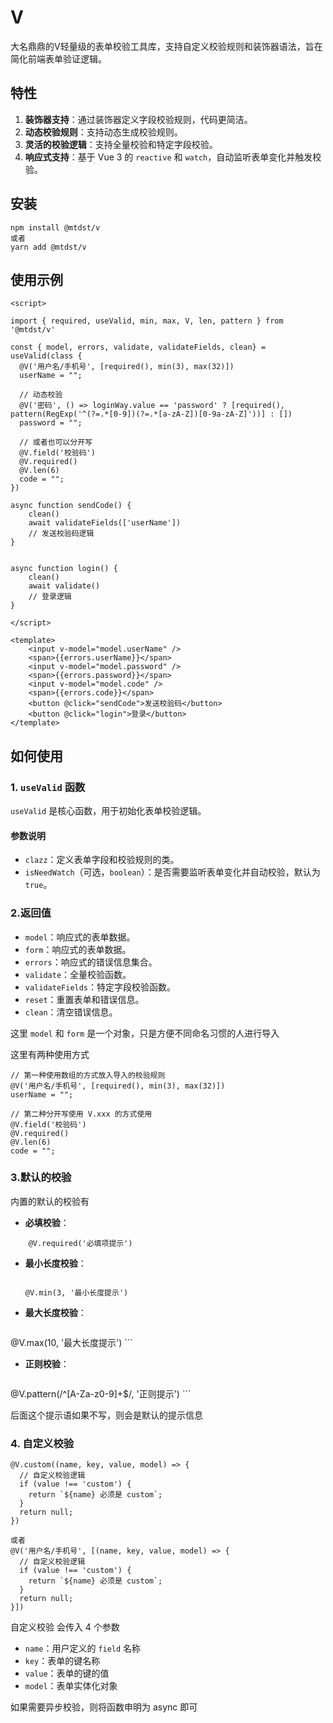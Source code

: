 # V
大名鼎鼎的V轻量级的表单校验工具库，支持自定义校验规则和装饰器语法，旨在简化前端表单验证逻辑。

## 特性

1. **装饰器支持**：通过装饰器定义字段校验规则，代码更简洁。
2. **动态校验规则**：支持动态生成校验规则。
3. **灵活的校验逻辑**：支持全量校验和特定字段校验。
4. **响应式支持**：基于 Vue 3 的 `reactive` 和 `watch`，自动监听表单变化并触发校验。

## 安装

```
npm install @mtdst/v
或者
yarn add @mtdst/v
```

## 使用示例

```
<script>

import { required, useValid, min, max, V, len, pattern } from '@mtdst/v'

const { model, errors, validate, validateFields, clean} = useValid(class {
  @V('用户名/手机号', [required(), min(3), max(32)])
  userName = "";

  // 动态校验
  @V('密码', () => loginWay.value == 'password' ? [required(), pattern(RegExp('^(?=.*[0-9])(?=.*[a-zA-Z])[0-9a-zA-Z]'))] : [])
  password = "";
  
  // 或者也可以分开写
  @V.field('校验码')
  @V.required()
  @V.len(6)
  code = "";
})

async function sendCode() {
	clean()
	await validateFields(['userName'])
	// 发送校验码逻辑
}


async function login() {
	clean()
	await validate()
	// 登录逻辑
}

</script>

<template>
	<input v-model="model.userName" />
	<span>{{errors.userName}}</span>
	<input v-model="model.password" />
	<span>{{errors.password}}</span>
	<input v-model="model.code" />
	<span>{{errors.code}}</span>
	<button @click="sendCode">发送校验码</button>
	<button @click="login">登录</button> 
</template>
```

## 如何使用

### 1. `useValid` 函数

`useValid` 是核心函数，用于初始化表单校验逻辑。

#### 参数说明

-   `clazz`：定义表单字段和校验规则的类。
-   `isNeedWatch`（可选，`boolean`）：是否需要监听表单变化并自动校验，默认为 `true`。

### 2.返回值

-   `model`：响应式的表单数据。
-   `form`：响应式的表单数据。
-   `errors`：响应式的错误信息集合。
-   `validate`：全量校验函数。
-   `validateFields`：特定字段校验函数。
-   `reset`：重置表单和错误信息。
-   `clean`：清空错误信息。

这里 `model` 和 `form` 是一个对象，只是方便不同命名习惯的人进行导入

这里有两种使用方式
```
// 第一种使用数组的方式放入导入的校验规则
@V('用户名/手机号', [required(), min(3), max(32)])
userName = "";

// 第二种分开写使用 V.xxx 的方式使用
@V.field('校验码')
@V.required()
@V.len(6)
code = "";

```

### 3.默认的校验
内置的默认的校验有

-    **必填校验**：
    
```
    @V.required('必填项提示')
```
    
-   **最小长度校验**：

    ```
    
	@V.min(3, '最小长度提示')
    
    ```
    
-   **最大长度校验**：

    ```
@V.max(10, '最大长度提示')
    ```
    
-   **正则校验**：

    ```
@V.pattern(/^[A-Za-z0-9]+$/, '正则提示')
    ```

后面这个提示语如果不写，则会是默认的提示信息

###  4. 自定义校验

```
@V.custom((name, key, value, model) => {
  // 自定义校验逻辑
  if (value !== 'custom') {
    return `${name} 必须是 custom`;
  }
  return null;
})

或者
@V('用户名/手机号', [(name, key, value, model) => {
  // 自定义校验逻辑
  if (value !== 'custom') {
    return `${name} 必须是 custom`;
  }
  return null;
}])

```

自定义校验 会传入 4 个参数
-   `name`：用户定义的 `field` 名称
-   `key`：表单的键名称
-   `value`：表单的键的值
-   `model`：表单实体化对象

如果需要异步校验，则将函数申明为 async 即可
